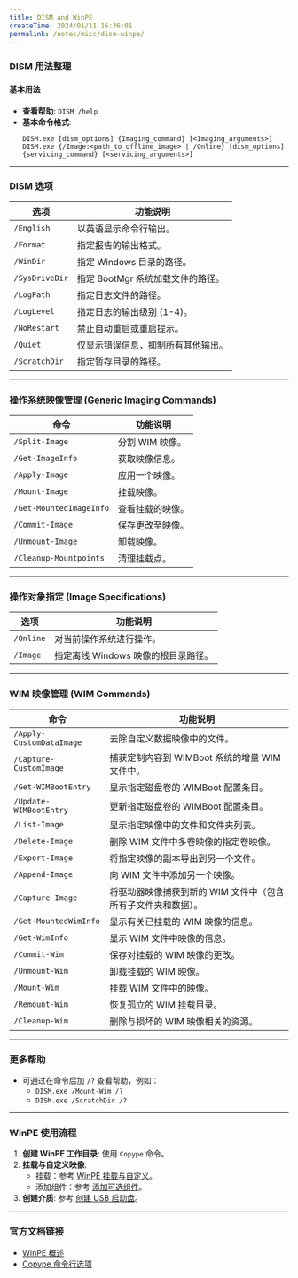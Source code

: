 ```yaml
---
title: DISM and WinPE
createTime: 2024/01/11 16:36:01
permalink: /notes/misc/dism-winpe/
---
```


### DISM 用法整理

#### **基本用法**
- **查看帮助**: `DISM /help`
- **基本命令格式**:  
  ```
  DISM.exe [dism_options] {Imaging_command} [<Imaging_arguments>]
  DISM.exe {/Image:<path_to_offline_image> | /Online} [dism_options] {servicing_command} [<servicing_arguments>]
  ```

---

### **DISM 选项**
| 选项                 | 功能说明                                                                                       |
|----------------------|------------------------------------------------------------------------------------------------|
| `/English`           | 以英语显示命令行输出。                                                                        |
| `/Format`            | 指定报告的输出格式。                                                                          |
| `/WinDir`            | 指定 Windows 目录的路径。                                                                     |
| `/SysDriveDir`       | 指定 BootMgr 系统加载文件的路径。                                                             |
| `/LogPath`           | 指定日志文件的路径。                                                                          |
| `/LogLevel`          | 指定日志的输出级别 (1-4)。                                                                   |
| `/NoRestart`         | 禁止自动重启或重启提示。                                                                      |
| `/Quiet`             | 仅显示错误信息，抑制所有其他输出。                                                           |
| `/ScratchDir`        | 指定暂存目录的路径。                                                                          |

---

### **操作系统映像管理 (Generic Imaging Commands)**
| 命令                   | 功能说明                        |
|------------------------|---------------------------------|
| `/Split-Image`         | 分割 WIM 映像。               |
| `/Get-ImageInfo`       | 获取映像信息。                 |
| `/Apply-Image`         | 应用一个映像。                 |
| `/Mount-Image`         | 挂载映像。                     |
| `/Get-MountedImageInfo`| 查看挂载的映像。               |
| `/Commit-Image`        | 保存更改至映像。               |
| `/Unmount-Image`       | 卸载映像。                     |
| `/Cleanup-Mountpoints` | 清理挂载点。                   |

---

### **操作对象指定 (Image Specifications)**
| 选项     | 功能说明                                    |
|----------|---------------------------------------------|
| `/Online`| 对当前操作系统进行操作。                   |
| `/Image` | 指定离线 Windows 映像的根目录路径。         |

---

### **WIM 映像管理 (WIM Commands)**
| 命令                       | 功能说明                                                                                              |
|----------------------------|-------------------------------------------------------------------------------------------------------|
| `/Apply-CustomDataImage`   | 去除自定义数据映像中的文件。                                                                          |
| `/Capture-CustomImage`     | 捕获定制内容到 WIMBoot 系统的增量 WIM 文件中。                                                        |
| `/Get-WIMBootEntry`        | 显示指定磁盘卷的 WIMBoot 配置条目。                                                                  |
| `/Update-WIMBootEntry`     | 更新指定磁盘卷的 WIMBoot 配置条目。                                                                  |
| `/List-Image`              | 显示指定映像中的文件和文件夹列表。                                                                   |
| `/Delete-Image`            | 删除 WIM 文件中多卷映像的指定卷映像。                                                                |
| `/Export-Image`            | 将指定映像的副本导出到另一个文件。                                                                   |
| `/Append-Image`            | 向 WIM 文件中添加另一个映像。                                                                        |
| `/Capture-Image`           | 将驱动器映像捕获到新的 WIM 文件中（包含所有子文件夹和数据）。                                       |
| `/Get-MountedWimInfo`      | 显示有关已挂载的 WIM 映像的信息。                                                                   |
| `/Get-WimInfo`             | 显示 WIM 文件中映像的信息。                                                                         |
| `/Commit-Wim`              | 保存对挂载的 WIM 映像的更改。                                                                        |
| `/Unmount-Wim`             | 卸载挂载的 WIM 映像。                                                                               |
| `/Mount-Wim`               | 挂载 WIM 文件中的映像。                                                                             |
| `/Remount-Wim`             | 恢复孤立的 WIM 挂载目录。                                                                           |
| `/Cleanup-Wim`             | 删除与损坏的 WIM 映像相关的资源。                                                                   |

---

### **更多帮助**
- 可通过在命令后加 `/?` 查看帮助，例如：
  - `DISM.exe /Mount-Wim /?`  
  - `DISM.exe /ScratchDir /?`

---

### **WinPE 使用流程**
1. **创建 WinPE 工作目录**: 使用 `Copype` 命令。  
2. **挂载与自定义映像**:  
   - 挂载：参考 [WinPE 挂载与自定义](https://learn.microsoft.com/zh-cn/windows-hardware/manufacture/desktop/winpe-mount-and-customize?view=windows-11)。  
   - 添加组件：参考 [添加可选组件](https://learn.microsoft.com/zh-cn/windows-hardware/manufacture/desktop/winpe-add-packages--optional-components-reference?view=windows-11)。  
3. **创建介质**: 参考 [创建 USB 启动盘](https://learn.microsoft.com/zh-cn/windows-hardware/manufacture/desktop/winpe-create-usb-bootable-drive?view=windows-11)。  

---

### **官方文档链接**
- [WinPE 概述](https://learn.microsoft.com/zh-cn/windows-hardware/manufacture/desktop/winpe-intro?view=windows-11)  
- [Copype 命令行选项](https://learn.microsoft.com/zh-cn/windows-hardware/manufacture/desktop/copype-command-line-options?view=windows-11)  
